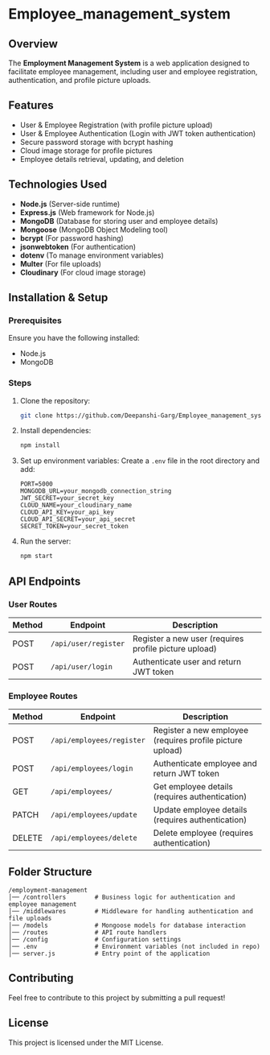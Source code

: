 # Employee_management_system

## Overview
The **Employment Management System** is a web application designed to facilitate employee management, including user and employee registration, authentication, and profile picture uploads.

## Features
- User & Employee Registration (with profile picture upload)
- User & Employee Authentication (Login with JWT token authentication)
- Secure password storage with bcrypt hashing
- Cloud image storage for profile pictures
- Employee details retrieval, updating, and deletion

## Technologies Used
- **Node.js** (Server-side runtime)
- **Express.js** (Web framework for Node.js)
- **MongoDB** (Database for storing user and employee details)
- **Mongoose** (MongoDB Object Modeling tool)
- **bcrypt** (For password hashing)
- **jsonwebtoken** (For authentication)
- **dotenv** (To manage environment variables)
- **Multer** (For file uploads)
- **Cloudinary** (For cloud image storage)

## Installation & Setup
### Prerequisites
Ensure you have the following installed:
- Node.js
- MongoDB

### Steps
1. Clone the repository:
   ```sh
   git clone https://github.com/Deepanshi-Garg/Employee_management_system.git
   ```
2. Install dependencies:
   ```sh
   npm install
   ```
3. Set up environment variables:
   Create a `.env` file in the root directory and add:
   ```env
   PORT=5000
   MONGODB_URL=your_mongodb_connection_string
   JWT_SECRET=your_secret_key
   CLOUD_NAME=your_cloudinary_name
   CLOUD_API_KEY=your_api_key
   CLOUD_API_SECRET=your_api_secret
   SECRET_TOKEN=your_secret_token
   ```
4. Run the server:
   ```sh
   npm start
   ```

## API Endpoints
### User Routes
| Method | Endpoint       | Description |
|--------|--------------|-------------|
| POST   | `/api/user/register`   | Register a new user (requires profile picture upload) |
| POST   | `/api/user/login`      | Authenticate user and return JWT token |

### Employee Routes
| Method | Endpoint       | Description |
|--------|--------------|-------------|
| POST   | `/api/employees/register`   | Register a new employee (requires profile picture upload) |
| POST   | `/api/employees/login`      | Authenticate employee and return JWT token |
| GET    | `/api/employees/`           | Get employee details (requires authentication) |
| PATCH  | `/api/employees/update`     | Update employee details (requires authentication) |
| DELETE | `/api/employees/delete`     | Delete employee (requires authentication) |

## Folder Structure
```
/employment-management
│── /controllers        # Business logic for authentication and employee management
│── /middlewares        # Middleware for handling authentication and file uploads
│── /models             # Mongoose models for database interaction
│── /routes             # API route handlers
│── /config             # Configuration settings
│── .env                # Environment variables (not included in repo)
│── server.js           # Entry point of the application
```

## Contributing
Feel free to contribute to this project by submitting a pull request!

## License
This project is licensed under the MIT License.
